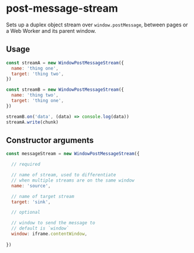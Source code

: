 # post-message-stream

Sets up a duplex object stream over `window.postMessage`, between pages or a Web Worker and its parent window.

## Usage

```javascript
const streamA = new WindowPostMessageStream({
  name: 'thing one',
  target: 'thing two',
})

const streamB = new WindowPostMessageStream({
  name: 'thing two',
  target: 'thing one',
})

streamB.on('data', (data) => console.log(data))
streamA.write(chunk)
```

## Constructor arguments

```javascript
const messageStream = new WindowPostMessageStream({

  // required

  // name of stream, used to differentiate
  // when multiple streams are on the same window 
  name: 'source',

  // name of target stream 
  target: 'sink',

  // optional

  // window to send the message to
  // default is `window`
  window: iframe.contentWindow,
  
})
```
